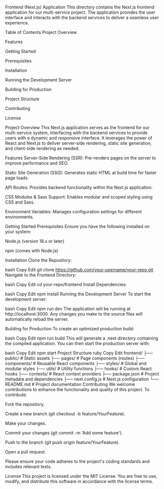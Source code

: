 Frontend (Next.js) Application
This directory contains the Next.js frontend application for our multi-service project. The application provides the user interface and interacts with the backend services to deliver a seamless user experience.

Table of Contents
Project Overview

Features

Getting Started

Prerequisites

Installation

Running the Development Server

Building for Production

Project Structure

Contributing

License

Project Overview
This Next.js application serves as the frontend for our multi-service system, interfacing with the backend services to provide users with a dynamic and responsive interface. It leverages the power of React and Next.js to deliver server-side rendering, static site generation, and client-side rendering as needed.

Features
Server-Side Rendering (SSR): Pre-renders pages on the server to improve performance and SEO.

Static Site Generation (SSG): Generates static HTML at build time for faster page loads.

API Routes: Provides backend functionality within the Next.js application.

CSS Modules & Sass Support: Enables modular and scoped styling using CSS and Sass.

Environment Variables: Manages configuration settings for different environments.

Getting Started
Prerequisites
Ensure you have the following installed on your system:

Node.js (version 18.x or later)

npm (comes with Node.js)

Installation
Clone the Repository:

bash
Copy
Edit
git clone https://github.com/your-username/your-repo.git
Navigate to the Frontend Directory:

bash
Copy
Edit
cd your-repo/frontend
Install Dependencies:

bash
Copy
Edit
npm install
Running the Development Server
To start the development server:

bash
Copy
Edit
npm run dev
The application will be running at http://localhost:3000. Any changes you make to the source files will automatically reload the server.

Building for Production
To create an optimized production build:

bash
Copy
Edit
npm run build
This will generate a .next directory containing the compiled application. You can then start the production server with:

bash
Copy
Edit
npm start
Project Structure
ruby
Copy
Edit
frontend/
├── public/              # Static assets
├── pages/               # Page components (routes)
├── components/          # Reusable React components
├── styles/              # Global and modular styles
├── utils/               # Utility functions
├── hooks/               # Custom React hooks
├── contexts/            # React context providers
├── package.json         # Project metadata and dependencies
├── next.config.js       # Next.js configuration
└── README.md            # Project documentation
Contributing
We welcome contributions to enhance the functionality and quality of this project. To contribute:

Fork the repository.

Create a new branch (git checkout -b feature/YourFeature).

Make your changes.

Commit your changes (git commit -m 'Add some feature').

Push to the branch (git push origin feature/YourFeature).

Open a pull request.

Please ensure your code adheres to the project's coding standards and includes relevant tests.

License
This project is licensed under the MIT License. You are free to use, modify, and distribute this software in accordance with the license terms.